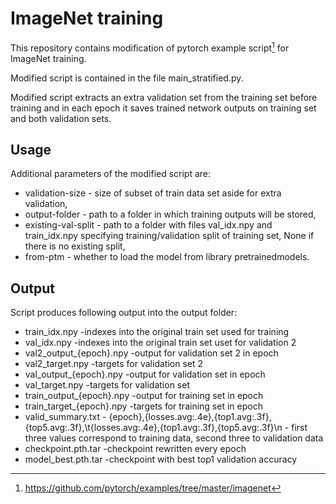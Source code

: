 # ImageNet training
This repository contains modification of pytorch example script[^1] for ImageNet training.

Modified script is contained in the file main_stratified.py.

Modified script extracts an extra validation set from the training set before training and in each epoch it saves trained network outputs on training set and both validation sets.

## Usage

Additional parameters of the modified script are:
- validation-size 	- size of subset of train data set aside for extra validation,
- output-folder 	- path to a folder in which training outputs will be stored,
- existing-val-split 	- path to a folder with files val_idx.npy and train_idx.npy specifying training/validation split of training set, None if there is no existing split,
- from-ptm 		- whether to load the model from library pretrainedmodels.

## Output

Script produces following output into the output folder:
- train_idx.npy			-indexes into the original train set used for training
- val_idx.npy			-indexes into the original train set uset for validation 2
- val2_output_{epoch}.npy	-output for validation set 2 in epoch
- val2_target.npy		-targets for validation set 2
- val_output_{epoch}.npy	-output for validation set in epoch
- val_target.npy		-targets for validation set
- train_output_{epoch}.npy	-output for training set in epoch
- train_target_{epoch}.npy	-targets for training set in epoch														
- valid_summary.txt		- {epoch},{losses.avg:.4e},{top1.avg:.3f},{top5.avg:.3f},\t{losses.avg:.4e},{top1.avg:.3f},{top5.avg:.3f}\n - first three values correspond to training data, second three to validation data
- checkpoint.pth.tar			-checkpoint rewritten every epoch
- model_best.pth.tar			-checkpoint with best top1 validation accuracy
	
	
[^1]: https://github.com/pytorch/examples/tree/master/imagenet
